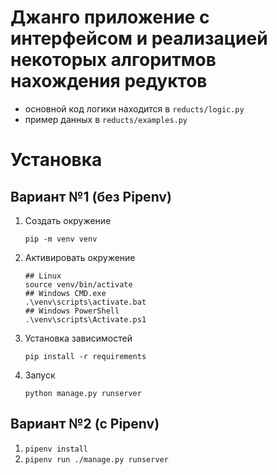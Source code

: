 # Джанго приложение с интерфейсом и реализацией некоторых алгоритмов нахождения редуктов

- основной код логики находится в `reducts/logic.py`
- пример данных в `reducts/examples.py`

# Установка

## Вариант №1 (без Pipenv)

1. Создать окружение
    ```
    pip -m venv venv
    ```
2. Активировать окружение
    ```
    ## Linux
    source venv/bin/activate
    ## Windows CMD.exe
    .\venv\scripts\activate.bat
    ## Windows PowerShell
    .\venv\scripts\Activate.ps1
    ```
3. Установка зависимостей
    ```
    pip install -r requirements
    ```
4. Запуск
    ```
    python manage.py runserver
    ```

## Вариант №2 (с Pipenv)

1. `pipenv install`
2. `pipenv run ./manage.py runserver`